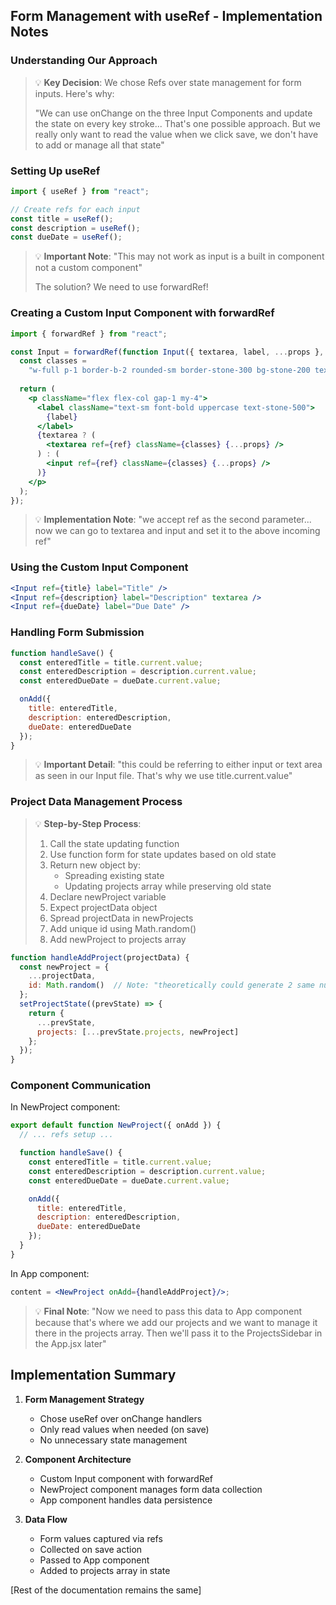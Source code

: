 ## Form Management with useRef - Implementation Notes

### Understanding Our Approach

> 💡 **Key Decision**: We chose Refs over state management for form inputs. Here's why:
>
> "We can use onChange on the three Input Components and update the state on every key stroke... That's one possible approach. But we really only want to read the value when we click save, we don't have to add or manage all that state"

### Setting Up useRef

```jsx
import { useRef } from "react";

// Create refs for each input
const title = useRef();
const description = useRef();
const dueDate = useRef();
```

> 💡 **Important Note**: "This may not work as input is a built in component not a custom component"
>
> The solution? We need to use forwardRef!

### Creating a Custom Input Component with forwardRef

```jsx
import { forwardRef } from "react";

const Input = forwardRef(function Input({ textarea, label, ...props }, ref) {
  const classes =
    "w-full p-1 border-b-2 rounded-sm border-stone-300 bg-stone-200 text-stone-600 focus:outline-none focus:border-stone-600";
  
  return (
    <p className="flex flex-col gap-1 my-4">
      <label className="text-sm font-bold uppercase text-stone-500">
        {label}
      </label>
      {textarea ? (
        <textarea ref={ref} className={classes} {...props} />
      ) : (
        <input ref={ref} className={classes} {...props} />
      )}
    </p>
  );
});
```

> 💡 **Implementation Note**: "we accept ref as the second parameter... now we can go to textarea and input and set it to the above incoming ref"

### Using the Custom Input Component

```jsx
<Input ref={title} label="Title" />
<Input ref={description} label="Description" textarea />
<Input ref={dueDate} label="Due Date" />
```

### Handling Form Submission

```jsx
function handleSave() {
  const enteredTitle = title.current.value;
  const enteredDescription = description.current.value;
  const enteredDueDate = dueDate.current.value;

  onAdd({
    title: enteredTitle,
    description: enteredDescription,
    dueDate: enteredDueDate
  });
}
```

> 💡 **Important Detail**: "this could be referring to either input or text area as seen in our Input file. That's why we use title.current.value"

### Project Data Management Process

> 💡 **Step-by-Step Process**:
> 1. Call the state updating function
> 2. Use function form for state updates based on old state
> 3. Return new object by:
>    - Spreading existing state
>    - Updating projects array while preserving old state
> 4. Declare newProject variable
> 5. Expect projectData object
> 6. Spread projectData in newProjects
> 7. Add unique id using Math.random()
> 8. Add newProject to projects array

```jsx
function handleAddProject(projectData) {
  const newProject = {
    ...projectData,
    id: Math.random()  // Note: "theoretically could generate 2 same numbers but fine for our small purpose"
  };
  setProjectState((prevState) => {
    return {
      ...prevState,
      projects: [...prevState.projects, newProject]
    };
  });
}
```

### Component Communication

In NewProject component:
```jsx
export default function NewProject({ onAdd }) {
  // ... refs setup ...

  function handleSave() {
    const enteredTitle = title.current.value;
    const enteredDescription = description.current.value;
    const enteredDueDate = dueDate.current.value;

    onAdd({
      title: enteredTitle,
      description: enteredDescription,
      dueDate: enteredDueDate
    });
  }
}
```

In App component:
```jsx
content = <NewProject onAdd={handleAddProject}/>;
```

> 💡 **Final Note**: "Now we need to pass this data to App component because that's where we add our projects and we want to manage it there in the projects array. Then we'll pass it to the ProjectsSidebar in the App.jsx later"

## Implementation Summary

1. **Form Management Strategy**
   - Chose useRef over onChange handlers
   - Only read values when needed (on save)
   - No unnecessary state management

2. **Component Architecture**
   - Custom Input component with forwardRef
   - NewProject component manages form data collection
   - App component handles data persistence

3. **Data Flow**
   - Form values captured via refs
   - Collected on save action
   - Passed to App component
   - Added to projects array in state

[Rest of the documentation remains the same]